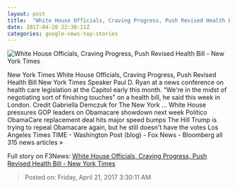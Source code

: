 ```yaml
---
layout: post
title:  "White House Officials, Craving Progress, Push Revised Health Bill - New York Times"
date: 2017-04-20 22:30:11Z
categories: google-news-top-stories
---
```


![White House Officials, Craving Progress, Push Revised Health Bill - New York Times](https://static01.nyt.com/images/2017/04/21/us/21HEALTH-01/21HEALTH-01-facebookJumbo.jpg)

New York Times White House Officials, Craving Progress, Push Revised Health Bill New York Times Speaker Paul D. Ryan at a news conference on health care legislation at the Capitol early this month. “We're in the midst of negotiating sort of finishing touches” on a health bill, he said this week in London. Credit Gabriella Demczuk for The New York ... White House pressures GOP leaders on Obamacare showdown next week Politico ObamaCare replacement deal hits major speed bumps The Hill Trump is trying to repeal Obamacare again, but he still doesn't have the votes Los Angeles Times TIME - Washington Post (blog) - Fox News - Bloomberg all 315 news articles »


Full story on F3News: [White House Officials, Craving Progress, Push Revised Health Bill - New York Times](http://www.f3nws.com/n/MyMxbB)

> Posted on: Friday, April 21, 2017 3:30:11 AM
